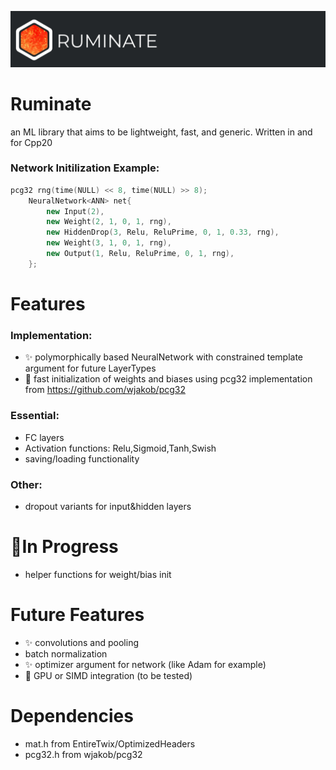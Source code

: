 ![Ruminate Logo](https://github.com/EntireTwix/Ruminate/blob/main/Banner.png)
# Ruminate
an ML library that aims to be lightweight, fast, and generic. Written in and for Cpp20

### Network Initilization Example:
```cpp
pcg32 rng(time(NULL) << 8, time(NULL) >> 8);
    NeuralNetwork<ANN> net{
        new Input(2),
        new Weight(2, 1, 0, 1, rng),
        new HiddenDrop(3, Relu, ReluPrime, 0, 1, 0.33, rng),
        new Weight(3, 1, 0, 1, rng),
        new Output(1, Relu, ReluPrime, 0, 1, rng),
    };
 ```

# Features
### Implementation:
* :sparkles: polymorphically based NeuralNetwork with constrained template argument for future LayerTypes
* :racehorse: fast initialization of weights and biases using pcg32 implementation from https://github.com/wjakob/pcg32
### Essential:
* FC layers
* Activation functions: Relu,Sigmoid,Tanh,Swish
* saving/loading functionality
### Other:
* dropout variants for input&hidden layers

# :construction:In Progress
* helper functions for weight/bias init

# Future Features
* :sparkles: convolutions and pooling
* batch normalization
* :sparkles: optimizer argument for network (like Adam for example)
* :racehorse: GPU or SIMD integration (to be tested)

# Dependencies
* mat.h    from EntireTwix/OptimizedHeaders
* pcg32.h  from wjakob/pcg32
